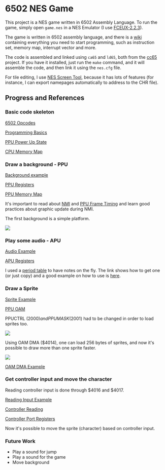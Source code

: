 # 6502 NES Game

This project is a NES game written in 6502 Assembly Language. To run the game, simply open ```game.nes``` in a NES Emulator (I use [FCEUX-2.2.3](http://www.fceux.com/web/home.html)).

The game is written in 6502 assembly language, and there is a [wiki](http://wiki.nesdev.com/w/index.php/Nesdev_Wiki) containing everything you need to start programming, such as instruction set, memory map, interrupt vector and more.

The code is assembled and linked using ```ca65``` and ```ld65```, both from the [cc65](https://www.cc65.org/) project. If you have it installed, just run the ```make``` command, and it will assemble the code, and then link it using the ```nes.cfg``` file.

For tile editing, I use [NES Screen Tool](http://forums.nesdev.com/viewtopic.php?t=7237), because it has lots of features (for instance, I can export namepages automatically to address to the CHR file).

## Progress and References

### Basic code skeleton

[6502 Opcodes](http://www.6502.org/tutorials/6502opcodes.html)

[Programming Basics](https://wiki.nesdev.com/w/index.php/Programming_Basics)

[PPU Power Up State](https://wiki.nesdev.com/w/index.php/PPU_power_up_state)

[CPU Memory Map](https://wiki.nesdev.com/w/index.php/CPU_memory_map)

### Draw a background - PPU

[Background example](http://forums.nesdev.com/viewtopic.php?f=10&t=15648)

[PPU Registers](https://wiki.nesdev.com/w/index.php/PPU_registers)

[PPU Memory Map](https://wiki.nesdev.com/w/index.php/PPU_memory_map)

It's important to read about [NMI](https://wiki.nesdev.com/w/index.php/NMI) and [PPU Frame Timing](https://wiki.nesdev.com/w/index.php/PPU_frame_timing) and learn good practices about graphic update during NMI.

The first background is a simple platform.

![](https://github.com/sampaio23/nesgame/blob/master/images/background.png)

### Play some audio - APU

[Audio Example](https://safiire.github.io/blog/2015/03/29/creating-sound-on-the-nes/)

[APU Registers](https://wiki.nesdev.com/w/index.php/APU_registers)

I used a [period table](http://wiki.nesdev.com/w/index.php/APU_period_table) to have notes on the fly. The link shows how to get one (or just copy) and a good example on how to use is [here](http://blargg.8bitalley.com/parodius/nes-code/apu_scale.s).

### Draw a Sprite

[Sprite Example](http://forums.nesdev.com/viewtopic.php?f=10&t=15647)

[PPU OAM](http://wiki.nesdev.com/w/index.php/PPU_OAM)

PPUCTRL ($2000) and PPUMASK ($2001) had to be changed in order to load sprites too.

![](https://github.com/sampaio23/nesgame/blob/master/images/1sprite.png)

Using OAM DMA ($4014), one can load 256 bytes of sprites, and now it's possible to draw more than one sprite faster.

![](https://github.com/sampaio23/nesgame/blob/master/images/2sprite.png)

[OAM DMA Example](http://www.vbforums.com/showthread.php?858523-NES-6502-Programming-Tutorial-Part-3-Drawing-a-Sprite)

### Get controller input and move the character

Reading controller input is done through $4016 and $4017.

[Reading Input Example](http://forums.nesdev.com/viewtopic.php?f=10&t=15645)

[Controller Reading](http://wiki.nesdev.com/w/index.php/Controller_Reading)

[Controller Port Registers](http://wiki.nesdev.com/w/index.php/Controller_port_registers)

Now it's possible to move the sprite (character) based on controller input.

### Future Work

* Play a sound for jump
* Play a sound for the game
* Move background
